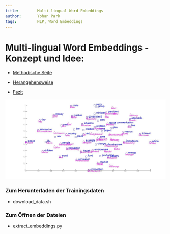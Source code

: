 ```yaml
---
title:        Multi-lingual Word Embeddings 
author:       Yohan Park
tags:         NLP, Word Embeddings
---
```


#  Multi-lingual Word Embeddings - Konzept und Idee:

- [Methodische Seite](#methodische-seite)

- [Herangehensweise](#herangehensweise)

- [Fazit](#fazit)
 

![cross_ling](https://github.com/Monsieur-Park/NLP-2020/blob/master/Image/cross_ling.jpg?raw=true)

### Zum Herunterladen der Trainingsdaten 
  - download_data.sh 
  
### Zum Öffnen der Dateien
 - extract_embeddings.py
